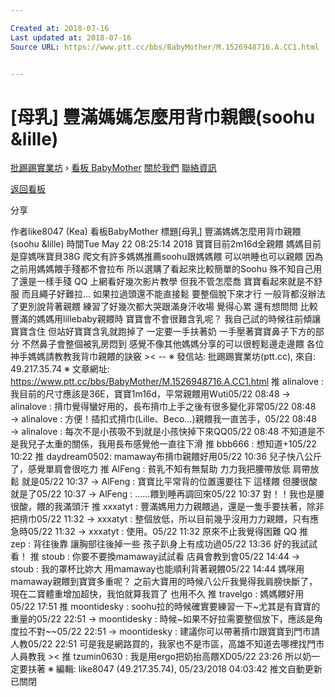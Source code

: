 ```yaml
---

Created at: 2018-07-16
Last updated at: 2018-07-16
Source URL: https://www.ptt.cc/bbs/BabyMother/M.1526948716.A.CC1.html


---
```


# [母乳] 豐滿媽媽怎麼用背巾親餵(soohu &lille)


[批踢踢實業坊](https://www.ptt.cc/bbs/) › [看板 BabyMother](https://www.ptt.cc/bbs/BabyMother/index.html) [關於我們](https://www.ptt.cc/about.html) [聯絡資訊](https://www.ptt.cc/contact.html)

[返回看板](https://www.ptt.cc/bbs/BabyMother/index.html)

分享

作者like8047 (Kea)
看板BabyMother
標題\[母乳\] 豐滿媽媽怎麼用背巾親餵(soohu &lille)
時間Tue May 22 08:25:14 2018
寶寶目前2m16d全親餵 媽媽目前是穿媽咪寶貝38G 爬文有許多媽媽推薦soohu跟媽媽餵 可以哄睡也可以親餵 因為之前用媽媽餵手殘都不會拉布 所以選購了看起來比較簡單的Soohu 殊不知自己用了還是一樣手殘 QQ 上網看好幾次影片教學 但我不管怎麼喬 寶寶看起來就是不舒服 而且繩子好難拉… 如果拉過頭還不能直接鬆 要整個脫下來才行 一般背都沒辦法了更別說背著親餵 練習了好幾次都大哭跟滿身汗收場 覺得心累 還有想問問 比較豐滿的媽媽用lillebaby親餵時 寶寶會不會很難含乳呢？ 我自己試的時候往前傾讓寶寶含住 但站好寶寶含乳就跑掉了 一定要一手扶著奶 一手壓著寶寶鼻子下方的部分 不然鼻子會整個被乳房悶到 感覺不像其他媽媽分享的可以很輕鬆邊走邊餵 各位神手媽媽請教教我背巾親餵的訣竅 >< -- ※ 發信站: 批踢踢實業坊(ptt.cc), 來自: 49.217.35.74 ※ 文章網址: <https://www.ptt.cc/bbs/BabyMother/M.1526948716.A.CC1.html>
推 alinalove : 我目前的尺寸應該是36E，寶寶1m16d，平常親餵用Wuti05/22 08:48
→ alinalove : 揹巾覺得蠻好用的，長布揹巾上手之後有很多變化非常05/22 08:48
→ alinalove : 方便！插扣式揹巾(Lille、Beco...)親餵我一直苦手，05/22 08:48
→ alinalove : 每次不是小孩吸不到就是小孩快掉下來QQ05/22 08:48
不知道是不是我兒子太重的關係，我用長布感覺他一直往下滑
推 bbb666 : 想知道+105/22 10:22
推 daydream0502: mamaway布揹巾親餵好用05/22 10:36
兒子快八公斤了，感覺單肩會很吃力
推 AlFeng : 貧乳不知有無幫助 力力我把腰帶放低 肩帶放鬆 就是05/22 10:37
→ AlFeng : 寶寶比平常背的位置還要往下 這樣餵 但腰很酸就是了05/22 10:37
→ AlFeng : ……餵到睡再調回來05/22 10:37
對！！我也是腰很酸，餵的我滿頭汗
推 xxxatyt : 豐滿媽用力力親餵過，還是一隻手要扶著，除非把揹巾05/22 11:32
→ xxxatyt : 整個放低，所以目前幾乎沒用力力親餵，只有應急時05/22 11:32
→ xxxatyt : 使用。05/22 11:32
原來不止我覺得困難 QQ
推 zep : 背往後靠 讓胸部往後掉一些 孩子趴身上有成功過05/22 13:36
好的我試試看！
推 stoub : 你要不要換mamaway試試看 店員會教到會05/22 14:44
→ stoub : 我的罩杯比妳大 用mamaway也能順利背著親餵05/22 14:44
媽咪用mamaway親餵到寶寶多重呢？ 之前大寶用的時候八公斤我覺得我肩膀快斷了，現在二寶體重增加超快，我怕就算我買了 也用不久
推 travelgo : 媽媽餵好用05/22 17:51
推 moontidesky : soohu拉的時候確實要練習一下~尤其是有寶寶的重量的05/22 22:51
→ moontidesky : 時候~如果不好拉需要整個放下，應該是角度拉不對~~05/22 22:51
→ moontidesky : 建議你可以帶著揹巾跟寶寶到門市請人教05/22 22:51
可是我是網路買的，我家也不是市區，高雄不知道去哪裡找門市人員教我 ><
推 tzumin0630 : 我是用ergo把奶抬高餵XD05/22 23:26
所以奶一定要扶著 ※ 編輯: like8047 (49.217.35.74), 05/23/2018 04:03:42
推文自動更新已關閉

